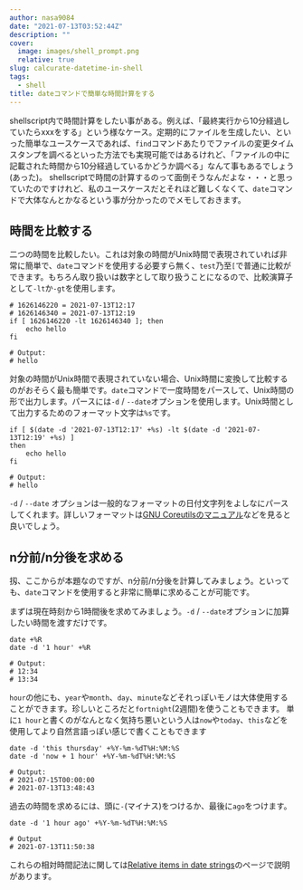 ```yaml
---
author: nasa9084
date: "2021-07-13T03:52:44Z"
description: ""
cover:
  image: images/shell_prompt.png
  relative: true
slug: calcurate-datetime-in-shell
tags:
  - shell
title: dateコマンドで簡単な時間計算をする
---
```



shellscript内で時間計算をしたい事がある。例えば、「最終実行から10分経過していたらxxxをする」という様なケース。定期的にファイルを生成したい、といった簡単なユースケースであれば、`find`コマンドあたりでファイルの変更タイムスタンプを調べるといった方法でも実現可能ではあるけれど、「ファイルの中に記載された時間から10分経過しているかどうか調べる」なんて事もあるでしょう(あった)。
shellscriptで時間の計算するのって面倒そうなんだよな・・・と思っていたのですけれど、私のユースケースだとそれほど難しくなくて、`date`コマンドで大体なんとかなるという事が分かったのでメモしておきます。

## 時間を比較する

二つの時間を比較したい。これは対象の時間がUnix時間で表現されていれば非常に簡単で、`date`コマンドを使用する必要すら無く、`test`乃至`[`で普通に比較ができます。もちろん取り扱いは数字として取り扱うことになるので、比較演算子として`-lt`か`-gt`を使用します。

``` shell
# 1626146220 = 2021-07-13T12:17
# 1626146340 = 2021-07-13T12:19
if [ 1626146220 -lt 1626146340 ]; then
    echo hello
fi

# Output:
# hello
```

対象の時間がUnix時間で表現されていない場合、Unix時間に変換して比較するのがおそらく最も簡単です。`date`コマンドで一度時間をパースして、Unix時間の形で出力します。パースには`-d` / `--date`オプションを使用します。Unix時間として出力するためのフォーマット文字は`%s`です。

``` shell
if [ $(date -d '2021-07-13T12:17' +%s) -lt $(date -d '2021-07-13T12:19' +%s) ]
then
    echo hello
fi

# Output:
# hello
```

`-d` / `--date` オプションは一般的なフォーマットの日付文字列をよしなにパースしてくれます。詳しいフォーマットは[GNU Coreutilsのマニュアル](https://www.gnu.org/software/coreutils/manual/html_node/Date-input-formats.html#Date-input-formats)などを見ると良いでしょう。

## n分前/n分後を求める

扨、ここからが本題なのですが、n分前/n分後を計算してみましょう。といっても、`date`コマンドを使用すると非常に簡単に求めることが可能です。

まずは現在時刻から1時間後を求めてみましょう。`-d` / `--date`オプションに加算したい時間を渡すだけです。

``` shell
date +%R
date -d '1 hour' +%R

# Output:
# 12:34
# 13:34
```

`hour`の他にも、`year`や`month`、`day`、`minute`などそれっぽいモノは大体使用することができます。珍しいところだと`fortnight`(2週間)を使うこともできます。
単に`1 hour`と書くのがなんとなく気持ち悪いという人は`now`や`today`、`this`などを使用してより自然言語っぽい感じで書くこともできます

``` shell
date -d 'this thursday' +%Y-%m-%dT%H:%M:%S
date -d 'now + 1 hour' +%Y-%m-%dT%H:%M:%S

# Output:
# 2021-07-15T00:00:00
# 2021-07-13T13:48:43
```

過去の時間を求めるには、頭に`-`(マイナス)をつけるか、最後に`ago`をつけます。

``` shell
date -d '1 hour ago' +%Y-%m-%dT%H:%M:%S

# Output
# 2021-07-13T11:50:38
```

これらの相対時間記法に関しては[Relative items in date strings](https://www.gnu.org/software/coreutils/manual/html_node/Relative-items-in-date-strings.html#Relative-items-in-date-strings)のページで説明があります。



